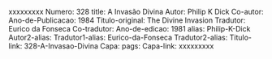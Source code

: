 xxxxxxxxx
Numero: 328
title: A Invasão Divina
Autor: Philip K Dick
Co-autor: 
Ano-de-Publicacao: 1984
Titulo-original: The Divine Invasion
Tradutor: Eurico da Fonseca
Co-tradutor: 
Ano-de-edicao: 1981
alias: Philip-K-Dick
Autor2-alias: 
Tradutor1-alias: Eurico-da-Fonseca
Tradutor2-alias: 
Titulo-link: 328-A-Invasao-Divina
Capa: 
pags: 
Capa-link: 
xxxxxxxxx